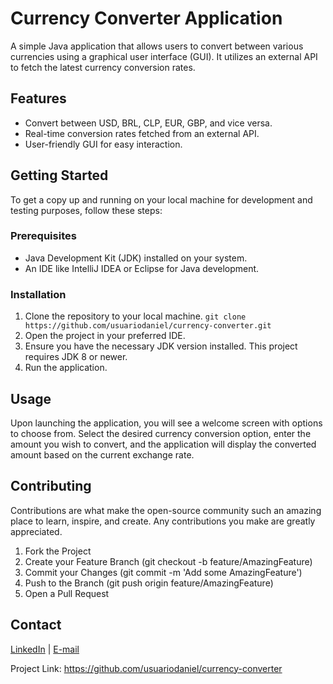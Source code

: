 # Currency Converter Application
A simple Java application that allows users to convert between various currencies using a graphical user interface (GUI). It utilizes an external API to fetch the latest currency conversion rates.

## Features
- Convert between USD, BRL, CLP, EUR, GBP, and vice versa.
- Real-time conversion rates fetched from an external API.
- User-friendly GUI for easy interaction.

## Getting Started
To get a copy up and running on your local machine for development and testing purposes, follow these steps:

### Prerequisites
- Java Development Kit (JDK) installed on your system.
- An IDE like IntelliJ IDEA or Eclipse for Java development.

### Installation
1. Clone the repository to your local machine.
`git clone https://github.com/usuariodaniel/currency-converter.git`
2. Open the project in your preferred IDE.
3. Ensure you have the necessary JDK version installed. This project requires JDK 8 or newer.
4. Run the application.

## Usage
Upon launching the application, you will see a welcome screen with options to choose from. Select the desired currency conversion option, enter the amount you wish to convert, and the application will display the converted amount based on the current exchange rate.

## Contributing
Contributions are what make the open-source community such an amazing place to learn, inspire, and create. Any contributions you make are greatly appreciated.

1. Fork the Project
2. Create your Feature Branch (git checkout -b feature/AmazingFeature)
3. Commit your Changes (git commit -m 'Add some AmazingFeature')
4. Push to the Branch (git push origin feature/AmazingFeature)
5. Open a Pull Request

## Contact
[LinkedIn](https://www.linkedin.com/in/daniel-sq/) | [E-mail](mailto:danieeldesoares@hotmail.com)

Project Link: https://github.com/usuariodaniel/currency-converter